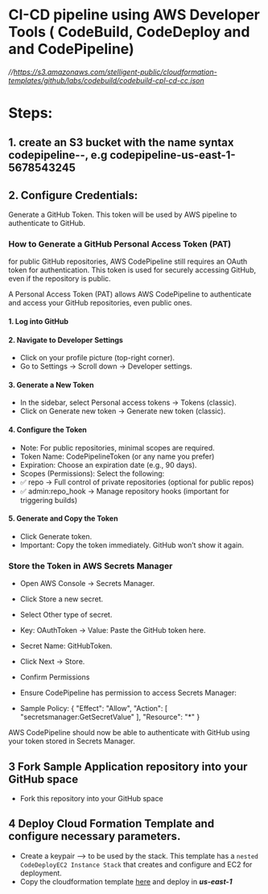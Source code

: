 


# CI-CD pipeline using AWS Developer Tools ( CodeBuild, CodeDeploy and and CodePipeline) 
###### //https://s3.amazonaws.com/stelligent-public/cloudformation-templates/github/labs/codebuild/codebuild-cpl-cd-cc.json

# Steps:
## 1.	create an S3 bucket with  the name syntax codepipeline-<region-code>-<accountID>, e.g codepipeline-us-east-1-5678543245
## 2.	Configure Credentials:
Generate a GitHub Token. This token will be used by AWS pipeline to authenticate to GitHub. 

### How to Generate a GitHub Personal Access Token (PAT)

for public GitHub repositories, AWS CodePipeline still requires an OAuth token for authentication. This token is used for securely accessing GitHub, even if the repository is public.

A Personal Access Token (PAT) allows AWS CodePipeline to authenticate and access your GitHub repositories, even public ones.

#### 1. Log into GitHub
#### 2. Navigate to Developer Settings
- Click on your profile picture (top-right corner).
- Go to Settings → Scroll down → Developer settings.

#### 3. Generate a New Token
- In the sidebar, select Personal access tokens → Tokens (classic).
- Click on Generate new token → Generate new token (classic).

#### 4. Configure the Token
- Note: For public repositories, minimal scopes are required.
- Token Name: CodePipelineToken (or any name you prefer)
- Expiration: Choose an expiration date (e.g., 90 days).
- Scopes (Permissions): Select the following:
- ✅ repo → Full control of private repositories (optional for public repos)
- ✅ admin:repo_hook → Manage repository hooks (important for triggering builds)

#### 5. Generate and Copy the Token
- Click Generate token.
- Important: Copy the token immediately. GitHub won’t show it again.


### Store the Token in AWS Secrets Manager
- Open AWS Console → Secrets Manager.
- Click Store a new secret.
- Select Other type of secret.
- Key: OAuthToken → Value: Paste the GitHub token here.
- Secret Name: GitHubToken.
- Click Next → Store.


- Confirm Permissions
- Ensure CodePipeline has permission to access Secrets Manager:
- Sample  Policy:
	{
 	 "Effect": "Allow",
 	 "Action": [
  	  "secretsmanager:GetSecretValue"
  	],
  	"Resource": "*"
	}

AWS CodePipeline should now be able to authenticate with GitHub using your token stored in Secrets Manager.

## 3  Fork Sample Application repository into your GitHub space
- Fork this repository into your GitHub space

## 4  Deploy Cloud Formation Template and configure necessary parameters.
- Create a keypair --> to be used by the stack. This template has a `nested CodeDeployEC2 Instance Stack` that creates and configure and EC2 for deployment. 
- Copy the cloudformation template [here](https://github.com/mecbob/AWS-DevTools-GitHub/blob/main/aws-developerTools-GitHub.json) and deploy in ***us-east-1***

